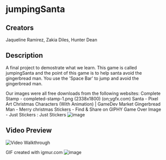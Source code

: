 # jumpingSanta
## Creators 
Jaqueline Ramirez, Zakia Diles, Hunter Dean

## Description
A final project to demostrate what we learn. This game is called jumpingSanta and the point of this game
is to help santa avoid the gingerbread man. You use the 'Space Bar' to jump and avoid the gingerbread man.

Our images were all free downloads from the following websites:
Complete Stamp - completed-stamp-1.png (2338x1800) (on;ygfx.com)
Santa - Pixel Art Christmas Characters (With Animation) | GameDev Market
Gingerbread Man - Merry christmas Stickers - Find & Share on GIPHY
Game Over Image - Just Stickers : Just Stickers
![image](https://github.com/JaquiRamirez/jumpingSanta/assets/112433777/5db26f6e-83a1-4ae6-8985-85e8921844f7)



## Video Preview
<img src= ‘https://imgur.com/a/lYVj5LI’ title='Video Walkthrough' width='' alt='Video Walkthrough' />

GIF created with igmur.com
![image](https://github.com/JaquiRamirez/jumpingSanta/assets/112433777/6147f089-424d-4a34-bed0-8b4829b00094)

